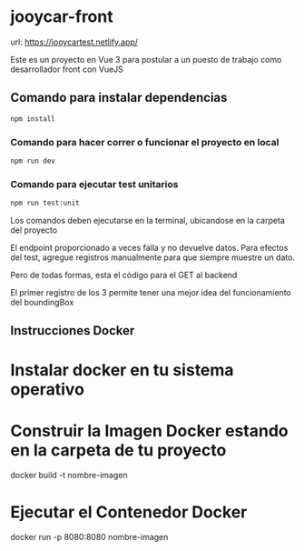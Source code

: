 # jooycar-front

url: https://jooycartest.netlify.app/

Este es un proyecto en Vue 3 para postular a un puesto de trabajo como
desarrollador front con VueJS

## Comando para instalar dependencias

```sh
npm install
```

### Comando para hacer correr o funcionar el proyecto en local

```sh
npm run dev

```

### Comando para ejecutar test unitarios

```sh
npm run test:unit
```

Los comandos deben ejecutarse en la terminal, ubicandose en la
carpeta del proyecto

El endpoint proporcionado a veces falla y no devuelve datos. Para efectos
del test, agregue registros manualmente para que siempre muestre un dato.

Pero de todas formas, esta el código para el GET al backend

El primer registro de los 3 permite tener una mejor idea del funcionamiento
del boundingBox

## Instrucciones Docker 

# Instalar docker en tu sistema operativo

# Construir la Imagen Docker estando en la carpeta de tu proyecto
docker build -t nombre-imagen

# Ejecutar el Contenedor Docker
docker run -p 8080:8080 nombre-imagen
